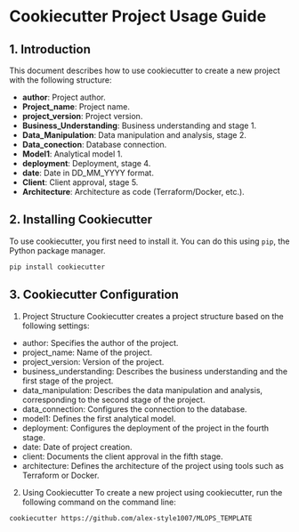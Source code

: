 # Cookiecutter Project Usage Guide

## 1. Introduction

This document describes how to use cookiecutter to create a new project with the following structure:

- **author**: Project author.
- **Project_name**: Project name.
- **project_version**: Project version.
- **Business_Understanding**: Business understanding and stage 1.
- **Data_Manipulation**: Data manipulation and analysis, stage 2.
- **Data_conection**: Database connection.
- **Model1**: Analytical model 1.
- **deployment**: Deployment, stage 4.
- **date**: Date in DD_MM_YYYY format.
- **Client**: Client approval, stage 5.
- **Architecture**: Architecture as code (Terraform/Docker, etc.).

## 2. Installing Cookiecutter

To use cookiecutter, you first need to install it. You can do this using `pip`, the Python package manager.

```bash
pip install cookiecutter
```
## 3. Cookiecutter Configuration
1. Project Structure
Cookiecutter creates a project structure based on the following settings:

- author: Specifies the author of the project.
- project_name: Name of the project.
- project_version: Version of the project.
- business_understanding: Describes the business understanding and the first stage of the project.
- data_manipulation: Describes the data manipulation and analysis, corresponding to the second stage of the project.
- data_connection: Configures the connection to the database.
- model1: Defines the first analytical model.
- deployment: Configures the deployment of the project in the fourth stage.
- date: Date of project creation.
- client: Documents the client approval in the fifth stage.
- architecture: Defines the architecture of the project using tools such as Terraform or Docker.

2. Using Cookiecutter
To create a new project using cookiecutter, run the following command on the command line:

```bash
cookiecutter https://github.com/alex-style1007/MLOPS_TEMPLATE
```